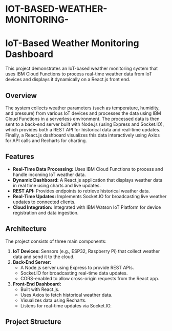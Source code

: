 # IOT-BASED-WEATHER-MONITORING-
# IoT-Based Weather Monitoring Dashboard

This project demonstrates an IoT-based weather monitoring system that uses IBM Cloud Functions to process real-time weather data from IoT devices and displays it dynamically on a React.js front end.

## Overview

The system collects weather parameters (such as temperature, humidity, and pressure) from various IoT devices and processes the data using IBM Cloud Functions in a serverless environment. The processed data is then sent to a back-end server built with Node.js (using Express and Socket.IO), which provides both a REST API for historical data and real-time updates. Finally, a React.js dashboard visualizes this data interactively using Axios for API calls and Recharts for charting.

## Features

- **Real-Time Data Processing:** Uses IBM Cloud Functions to process and handle incoming IoT weather data.
- **Dynamic Dashboard:** A React.js application that displays weather data in real time using charts and live updates.
- **REST API:** Provides endpoints to retrieve historical weather data.
- **Real-Time Updates:** Implements Socket.IO for broadcasting live weather updates to connected clients.
- **Cloud Integration:** Integrated with IBM Watson IoT Platform for device registration and data ingestion.

## Architecture

The project consists of three main components:

1. **IoT Devices:** Sensors (e.g., ESP32, Raspberry Pi) that collect weather data and send it to the cloud.
2. **Back-End Server:**
   - A Node.js server using Express to provide REST APIs.
   - Socket.IO for broadcasting real-time data updates.
   - CORS-enabled to allow cross-origin requests from the React app.
3. **Front-End Dashboard:**
   - Built with React.js.
   - Uses Axios to fetch historical weather data.
   - Visualizes data using Recharts.
   - Listens for real-time updates via Socket.IO.

## Project Structure

